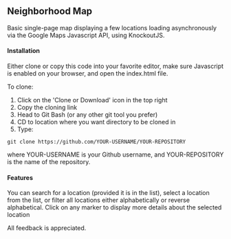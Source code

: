 ## Neighborhood Map

Basic single-page map displaying a few locations loading asynchronously 
via the Google Maps Javascript API, using KnockoutJS.

#### Installation

 Either clone or copy this code into your favorite editor, make sure Javascript
 is enabled on your browser, and open the index.html file.
 
 To clone:
 
 1. Click on the 'Clone or Download' icon in the top right
 2. Copy the cloning link
 3. Head to Git Bash (or any other git tool you prefer)
 4. CD to location where you want directory to be cloned in
 5. Type:
 
 ```
 git clone https://github.com/YOUR-USERNAME/YOUR-REPOSITORY
 ```
 
 where YOUR-USERNAME is your Github username, and YOUR-REPOSITORY is the name of
 the repository.

#### Features

 You can search for a location (provided it is in the list), select a location
 from the list, or filter all locations either alphabetically or
 reverse alphabetical. Click on any marker to display more details about
 the selected location

 All feedback is appreciated.